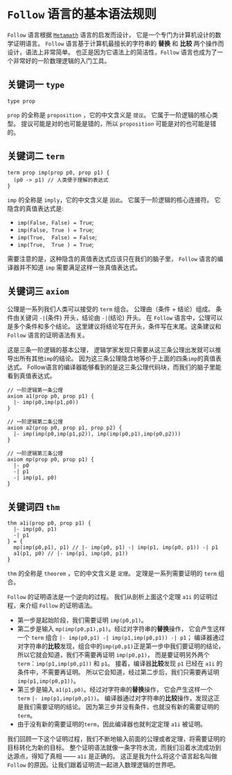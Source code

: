 
# `Follow` 语言的基本语法规则

`Follow` 语言根据 [`Metamath`](https://us.metamath.org/) 语言的启发而设计，
它是一个专门为计算机设计的数学证明语言。
`Follow` 语言基于计算机最擅长的字符串的 **替换** 和 **比较** 两个操作而设计，语法上非常简单。
也正是因为它语法上的简洁性，`Follow` 语言也成为了一个非常好的一阶数理逻辑的入门工具。

## 关键词一 `type`

```follow 
type prop
```

`prop` 的全称是 `proposition` ，它的中文含义是 `提议`。
它属于一阶逻辑的核心类型。
提议可能是对的也可能是错的，所以 `proposition` 可能是对的也可能是错的。

## 关键词二 `term`

```follow 
term prop imp(prop p0, prop p1) {
  (p0 -> p1) // 人类便于理解的表达式
}
```

`imp` 的全称是 `imply`，它的中文含义是 `因此`。
它属于一阶逻辑的核心连接符。
它隐含的真值表达式是:

- `imp(False, False) = True`;
- `imp(False, True ) = True`;
- `imp(True,  False) = False`;
- `imp(True,  True ) = True`;

需要注意的是，这种隐含的真值表达式应该只在我们的脑子里，
`Follow` 语言的编译器并不知道 `imp` 需要满足这样一张真值表达式。

## 关键词三 `axiom`

公理是一系列我们人类可以接受的 `term` 组合。
公理由（条件 + 结论）组成。
条件由关键词 `-|`(条件) 开头，结论由 `-|`(结论) 开头。
在 `Follow` 语言中，公理可以是多个条件和多个结论。
这里建议将结论写在开头，条件写在末尾。这条建议和 `Follow` 语言的证明语法有关。

这是三条一阶逻辑的基本公理，
逻辑学家发现只需要从这三条公理出发就可以推导出所有其他`imp`的结论。
因为这三条公理隐含地等价于上面的四条`imp`的真值表达式。
Follow语言的编译器能够看到的是这三条公理代码块，而我们的脑子里能看到真值表达式。

```follow 
// 一阶逻辑第一条公理
axiom a1(prop p0, prop p1) {
  |- imp(p0,imp(p1,p0))
}
```

```follow 
// 一阶逻辑第二条公理
axiom a2(prop p0, prop p1, prop p2) {
  |- imp(imp(p0,imp(p1,p2)), imp(imp(p0,p1),imp(p0,p2)))
}
```

```follow 
// 一阶逻辑第三条公理
axiom mp(prop p0, prop p1) {
  |- p0
  -| p1
  -| imp(p1, p0)
}
```

## 关键词四 `thm`

```follow 
thm a1i(prop p0, prop p1) {
  |- imp(p0, p1)
  -| p1
} = {
  mp(imp(p0,p1), p1) // |- imp(p0, p1) -| imp(p1, imp(p0, p1)) -| p1 
  a1(p1, p0) // |- imp(p1, imp(p0, p1))
}
```

`thm` 的全称是 `theorem` ，它的中文含义是 `定理`。
定理是一系列需要证明的 `term` 组合。

`Follow` 的证明语法是一个逆向的过程。
我们从剖析上面这个定理 `a1i` 的证明过程，来介绍 `Follow` 的证明语法。

- 第一步是起始阶段，我们需要证明 `imp(p0,p1)`。
- 第二步是输入 `mp(imp(p0,p1),p1)`。经过对字符串的**替换**操作，
  它会产生这样一个 `term` 组合 `|- imp(p0,p1) -| imp(p1,imp(p0,p1)) -| p1`；
  编译器通过对字符串的**比较**发现，组合中的`imp(p0,p1)`正是第一步中我们要证明的结论，
  所以它就会知道，我们不需要再证明 `imp(p0,p1)`，
  而是要证明另外两个 `term`：`imp(p1,imp(p0,p1))` 和 `p1`。
  接着，编译器**比较**发现 `p1` 已经在 `a1i` 的条件中，不需要再证明。
  所以它会知道，经过第二步后，我们只需要再证明 `imp(p1,imp(p0,p1))`。
- 第三步是输入 `a1(p1,p0)`。经过对字符串的**替换**操作，
  它会产生这样一个 `term` `|- imp(p1,imp(p0,p1))`。
  编译器通过对字符串的**比较**操作，发现这正是我们需要证明的结论。
  因为第三步并没有条件，也就没有新的需要证明的 `term`。
- 由于没有新的需要证明的`term`，因此编译器也就判定定理 `a1i` 被证明。

我们回顾一下这个证明过程，我们不断地输入前面的公理或者定理，将需要证明的目标转化为新的目标。
整个证明语法就像一条字符水流，而我们沿着水流成功到达源点，得知了真相 —— `a1i` 是正确的。
这正是我为什么将这个语言起名叫做 `Follow` 的原因。让我们跟着证明流一起进入数理逻辑的世界吧。